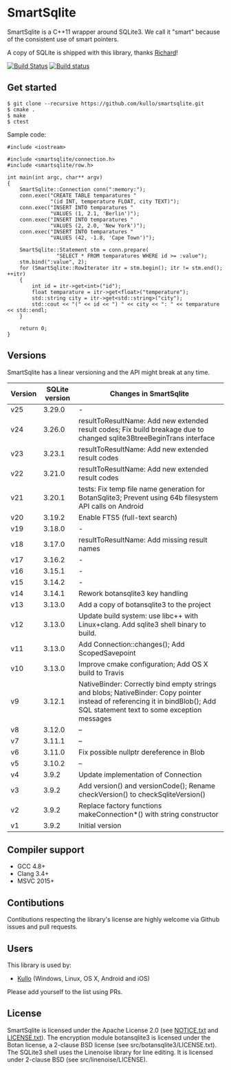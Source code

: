 SmartSqlite
=============

SmartSqlite is a C++11 wrapper around SQLite3.
We call it "smart" because of the consistent use of smart pointers.

A copy of SQLite is shipped with this library,
thanks [Richard](https://www.sqlite.org/crew.html)!

[![Build Status](https://travis-ci.org/kullo/smartsqlite.svg?branch=master)](https://travis-ci.org/kullo/smartsqlite)
[![Build status](https://ci.appveyor.com/api/projects/status/rx2v5ph0fuj4lume/branch/master?svg=true)](https://ci.appveyor.com/project/webmaster128/smartsqlite)

Get started
-----------

```
$ git clone --recursive https://github.com/kullo/smartsqlite.git
$ cmake .
$ make
$ ctest
```

Sample code:

```
#include <iostream>

#include <smartsqlite/connection.h>
#include <smartsqlite/row.h>

int main(int argc, char** argv)
{
    SmartSqlite::Connection conn(":memory:");
    conn.exec("CREATE TABLE temparatures "
              "(id INT, temperature FLOAT, city TEXT)");
    conn.exec("INSERT INTO temparatures "
              "VALUES (1, 2.1, 'Berlin')");
    conn.exec("INSERT INTO temparatures "
              "VALUES (2, 2.0, 'New York')");
    conn.exec("INSERT INTO temparatures "
              "VALUES (42, -1.8, 'Cape Town')");

    SmartSqlite::Statement stm = conn.prepare(
                "SELECT * FROM temparatures WHERE id >= :value");
    stm.bind(":value", 2);
    for (SmartSqlite::RowIterator itr = stm.begin(); itr != stm.end(); ++itr)
    {
        int id = itr->get<int>("id");
        float temparature = itr->get<float>("temperature");
        std::string city = itr->get<std::string>("city");
        std::cout << "(" << id << ") " << city << ": " << temparature << std::endl;
    }

    return 0;
}
```

Versions
----------------

SmartSqlite has a linear versioning and the API might break at any time.

Version     | SQLite version | Changes in SmartSqlite
----------- | -------------- | ----------------------
v25         | 3.29.0         | -
v24         | 3.26.0         | resultToResultName: Add new extended result codes; Fix build breakage due to changed sqlite3BtreeBeginTrans interface
v23         | 3.23.1         | resultToResultName: Add new extended result codes
v22         | 3.21.0         | resultToResultName: Add new extended result codes
v21         | 3.20.1         | tests: Fix temp file name generation for BotanSqlite3; Prevent using 64b filesystem API calls on Android
v20         | 3.19.2         | Enable FTS5 (full-text search)
v19         | 3.18.0         | -
v18         | 3.17.0         | resultToResultName: Add missing result names
v17         | 3.16.2         | -
v16         | 3.15.1         | -
v15         | 3.14.2         | -
v14         | 3.14.1         | Rework botansqlite3 key handling
v13         | 3.13.0         | Add a copy of botansqlite3 to the project
v12         | 3.13.0         | Update build system: use libc++ with Linux+clang. Add sqlite3 shell binary to build.
v11         | 3.13.0         | Add Connection::changes(); Add ScopedSavepoint
v10         | 3.13.0         | Improve cmake configuration; Add OS X build to Travis
v9          | 3.12.1         | NativeBinder: Correctly bind empty strings and blobs; NativeBinder: Copy pointer instead of referencing it in bindBlob(); Add SQL statement text to some exception messages
v8          | 3.12.0         | –
v7          | 3.11.1         | –
v6          | 3.11.0         | Fix possible nullptr dereference in Blob
v5          | 3.10.2         | –
v4          | 3.9.2          | Update implementation of Connection
v3          | 3.9.2          | Add version() and versionCode(); Rename checkVersion() to checkSqliteVersion()
v2          | 3.9.2          | Replace factory functions makeConnection*() with string constructor
v1          | 3.9.2          | Initial version


Compiler support
----------------

* GCC 4.8+
* Clang 3.4+
* MSVC 2015+


Contibutions
----------------

Contibutions respecting the library's license
are highly welcome via Github issues and pull requests.


Users
----------------

This library is used by:

* [Kullo](https://www.kullo.net/) (Windows, Linux, OS X, Android and iOS)

Please add yourself to the list using PRs.


License
-------

SmartSqlite is licensed under the Apache License 2.0 (see [NOTICE.txt](NOTICE.txt) and [LICENSE.txt](LICENSE.txt)).
The encryption module botansqlite3 is licensed under the Botan license, a 2-clause BSD license (see src/botansqlite3/LICENSE.txt).
The SQLite3 shell uses the Linenoise library for line editing. It is licensed under 2-clause BSD (see src/linenoise/LICENSE).
